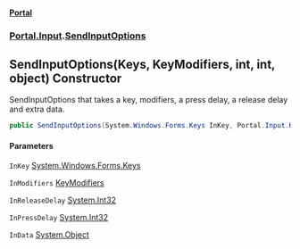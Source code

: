 #### [Portal](index.md 'index')
### [Portal.Input](Portal.Input.md 'Portal.Input').[SendInputOptions](SendInputOptions.md 'Portal.Input.SendInputOptions')

## SendInputOptions(Keys, KeyModifiers, int, int, object) Constructor

SendInputOptions that takes a key, modifiers, a press delay, a release delay and extra data.

```csharp
public SendInputOptions(System.Windows.Forms.Keys InKey, Portal.Input.KeyModifiers InModifiers=Portal.Input.KeyModifiers.None, int InReleaseDelay=0, int InPressDelay=0, object? InData=null);
```
#### Parameters

<a name='Portal.Input.SendInputOptions.SendInputOptions(System.Windows.Forms.Keys,Portal.Input.KeyModifiers,int,int,object).InKey'></a>

`InKey` [System.Windows.Forms.Keys](https://docs.microsoft.com/en-us/dotnet/api/System.Windows.Forms.Keys 'System.Windows.Forms.Keys')

<a name='Portal.Input.SendInputOptions.SendInputOptions(System.Windows.Forms.Keys,Portal.Input.KeyModifiers,int,int,object).InModifiers'></a>

`InModifiers` [KeyModifiers](KeyModifiers.md 'Portal.Input.KeyModifiers')

<a name='Portal.Input.SendInputOptions.SendInputOptions(System.Windows.Forms.Keys,Portal.Input.KeyModifiers,int,int,object).InReleaseDelay'></a>

`InReleaseDelay` [System.Int32](https://docs.microsoft.com/en-us/dotnet/api/System.Int32 'System.Int32')

<a name='Portal.Input.SendInputOptions.SendInputOptions(System.Windows.Forms.Keys,Portal.Input.KeyModifiers,int,int,object).InPressDelay'></a>

`InPressDelay` [System.Int32](https://docs.microsoft.com/en-us/dotnet/api/System.Int32 'System.Int32')

<a name='Portal.Input.SendInputOptions.SendInputOptions(System.Windows.Forms.Keys,Portal.Input.KeyModifiers,int,int,object).InData'></a>

`InData` [System.Object](https://docs.microsoft.com/en-us/dotnet/api/System.Object 'System.Object')